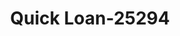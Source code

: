 ---
f_zip-code: 83619
f_state-code: ID
title: Quick Loan-25294
f_phone: 208-452-4050
f_city-only: Fruitland
f_address: 204 N Whitley Dr Fruitland
f_location-unique-id: '25294'
slug: quick-loan-25294
updated-on: '2024-05-30T13:46:58.046Z'
created-on: '2024-05-30T13:36:59.803Z'
published-on: '2024-05-30T13:54:32.469Z'
f_city-state: cms/city/fruitland-id.md
f_company: cms/company/quick-loan.md
f_state: cms/state/idaho.md
layout: '[payday-loan].html'
tags: payday-loan
---